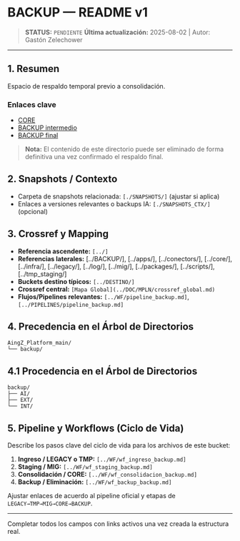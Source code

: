 # BACKUP — README v1

> **STATUS:** `PENDIENTE`
> **Última actualización:** 2025-08-02 | Autor: Gastón Zelechower

---

## 1. Resumen
Espacio de respaldo temporal previo a consolidación.

### Enlaces clave
- [CORE](../core/)
- [BACKUP intermedio](../backup/)
- [BACKUP final](./)

> **Nota:** El contenido de este directorio puede ser eliminado de forma definitiva una vez confirmado el respaldo final.

## 2. Snapshots / Contexto
- Carpeta de snapshots relacionada: `[./SNAPSHOTS/]` (ajustar si aplica)
- Enlaces a versiones relevantes o backups IA: `[./SNAPSHOTS_CTX/]` (opcional)

## 3. Crossref y Mapping
- **Referencia ascendente:** `[../]`
- **Referencias laterales:** [../BACKUP/], [../apps/], [../conectors/], [../core/], [../infra/], [../legacy/], [../log/], [../mig/], [../packages/], [../scripts/], [../tmp_staging/]
- **Buckets destino típicos:** `[../DESTINO/]`
- **Crossref central:** `[Mapa Global](../DOC/MPLN/crossref_global.md)`
- **Flujos/Pipelines relevantes:** `[../WF/pipeline_backup.md]`, `[../PIPELINES/pipeline_backup.md]`

## 4. Precedencia en el Árbol de Directorios
```text
AingZ_Platform_main/
└── backup/
```

## 4.1 Procedencia en el Árbol de Directorios
```text
backup/
├── AI/
├── EXT/
└── INT/
```

## 5. Pipeline y Workflows (Ciclo de Vida)
Describe los pasos clave del ciclo de vida para los archivos de este bucket:
1. **Ingreso / LEGACY o TMP:** `[../WF/wf_ingreso_backup.md]`
2. **Staging / MIG:** `[../WF/wf_staging_backup.md]`
3. **Consolidación / CORE:** `[../WF/wf_consolidacion_backup.md]`
4. **Backup / Eliminación:** `[../WF/wf_backup_backup.md]`

Ajustar enlaces de acuerdo al pipeline oficial y etapas de `LEGACY→TMP→MIG→CORE→BACKUP`.

---

Completar todos los campos con links activos una vez creada la estructura real.

